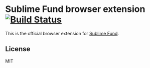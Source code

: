 # Sublime Fund browser extension [![Build Status](https://travis-ci.org/sublimefund/sublimefund-webextension.svg?branch=master)](https://travis-ci.org/sublimefund/sublimefund-webextension)

This is the official browser extension for [Sublime Fund](https://sublimefund.org/).

## License

MIT
